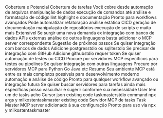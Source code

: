  Cobertura e Potencial
 Cobertura de tarefas Você cobre desde automação de arquivos manipulação de dados execução de comandos até análise e formatação de código lint highlight e documentação
 Pronto para workflows avançados Pode automatizar refatoração análise estática CICD geração de documentação manipulação de repositórios execução de scripts e muito mais
 Extensível Se surgir uma nova demanda ex integração com banco de dados APIs externas análise de outras linguagens basta adicionar o MCP server correspondente
 Sugestão de próximos passos
 Se quiser integração com bancos de dados Adicione postgresstdio ou sqlitestdio
 Se precisar de integração com GitHub Adicione githubstdio requer token
 Se quiser automação de testes ou CICD Procure por servidores MCP específicos para testes ou pipelines
 Se quiser integração com outras linguagens Procure por servidores MCP para Python Go Java etc
Resumo
Seu ambiente MCP está entre os mais completos possíveis para desenvolvimento moderno automação e análise de código Pronto para qualquer workflow avançado ou integração futura
Se quiser buscar servidores para tarefas ainda mais específicas posso vasculhar e sugerir conforme sua necessidade
User
tem um de tasks acho
Cursor
json
  existing code 
taskmasterstdio 
command npx
args y milkostentaskmaster
  existing code 
Servidor MCP de tasks Task Master MCP server adicionado à sua configuração Pronto para uso via npx y milkostentaskmaster